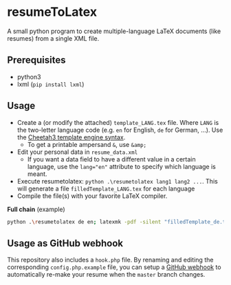 # resumeToLatex

A small python program to create multiple-language LaTeX documents (like resumes) from a single XML file.

## Prerequisites
* python3
* lxml (`pip install lxml`)

## Usage

* Create a (or modify the attached) `template_LANG.tex` file. Where `LANG` is the two-letter language code (e.g. `en` for English, `de` for German, ...). Use the [Cheetah3 template engine syntax](http://cheetahtemplate.org/users_guide/intro.html#give-me-an-example).
    * To get a printable ampersand `&`, use `&amp;`
* Edit your personal data in `resume_data.xml`
    * If you want a data field to have a different value in a certain language, use the `lang="en"` attribute to specify which language is meant.
* Execute resumetolatex: `python .\resumetolatex lang1 lang2 ...`. This will generate a file `filledTemplate_LANG.tex` for each language
* Compile the file(s) with your favorite LaTeX compiler.

**Full chain** (example)
```bash
python .\resumetolatex de en; latexmk -pdf -silent "filledTemplate_de.tex"; latexmk -pdf -silent "filledTemplate_en.tex"; latexmk -c; rm filledTemplate_de.tex; rm filledTemplate_en.tex;
```

## Usage as GitHub webhook
This repository also includes a `hook.php` file.
By renaming and editing the corresponding `config.php.example` file, you can setup a [GitHub webhook](https://developer.github.com/webhooks/) to automatically re-make your resume when the `master` branch changes.
